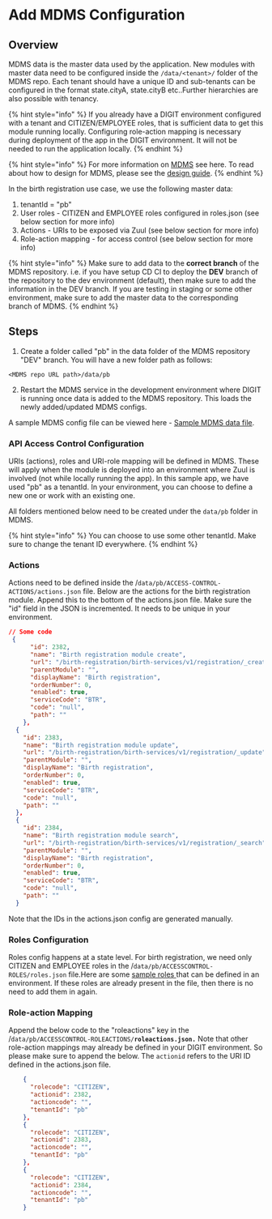 # Add MDMS Configuration

## Overview

MDMS data is the master data used by the application. New modules with master data need to be configured inside the `/data/<tenant>/` folder of the MDMS repo. Each tenant should have a unique ID and sub-tenants can be configured in the format state.cityA, state.cityB etc..Further hierarchies are also possible with tenancy.&#x20;

{% hint style="info" %}
If you already have a DIGIT environment configured with a tenant and CITIZEN/EMPLOYEE roles, that is sufficient data to get this module running locally. Configuring role-action mapping is necessary during deployment of the app in the DIGIT environment. It will not be needed to run the application locally.
{% endhint %}

{% hint style="info" %}
For more information on [MDMS](../../../../platform/core-services/mdms-master-data-management-service/) see here. To read about how to design for MDMS, please see the [design guide](../../../design-guide/design-services.md#identify-reference-data).
{% endhint %}

In the birth registration use case, we use the following master data:

1. tenantId = "pb"
2. User roles - CITIZEN and EMPLOYEE roles configured in roles.json (see below section for more info)
3. Actions - URIs to be exposed via Zuul (see below section for more info)
4. Role-action mapping - for access control (see below section for more info)

{% hint style="info" %}
Make sure to add data to the **correct branch** of the MDMS repository. i.e. if you have setup CD CI to deploy the **DEV** branch of the repository to the dev environment (default), then make sure to add the information in the DEV branch. If you are testing in staging or some other environment, make sure to add the master data to the corresponding branch of MDMS.&#x20;
{% endhint %}

## Steps

1. Create a folder called "pb" in the data folder of the MDMS repository "DEV" branch. You will have a new folder path as follows:

`<MDMS repo URL path>/data/pb`

2. Restart the MDMS service in the development environment where DIGIT is running once data is added to the MDMS repository. This loads the newly added/updated MDMS configs.&#x20;

A sample MDMS config file can be viewed here - [Sample MDMS data file](https://github.com/egovernments/egov-mdms-data/blob/DEV/data/pb/common-masters/Department.json).

### API Access Control Configuration

URIs (actions), roles and URI-role mapping will be defined in MDMS. These will apply when the module is deployed into an environment  where Zuul is involved (not while locally running the app). In this sample app, we have used "pb" as a tenantId. In your environment, you can choose to define a new one or work with an existing one.&#x20;

All folders mentioned below need to be created under the `data/pb` folder in MDMS.

{% hint style="info" %}
You can choose to use some other tenantId. Make sure to change the tenant ID everywhere.
{% endhint %}

### Actions

Actions need to be defined inside the /`data/pb/ACCESS-CONTROL-ACTIONS/actions.json` file.  Below are the actions for the birth registration module. Append this to the bottom of the actions.json file. Make sure the "id" field in the JSON is incremented. It needs to be unique in your environment.

```json
// Some code
 {
      "id": 2382,
      "name": "Birth registration module create",
      "url": "/birth-registration/birth-services/v1/registration/_create",
      "parentModule": "",
      "displayName": "Birth registration",
      "orderNumber": 0,
      "enabled": true,
      "serviceCode": "BTR",
      "code": "null",
      "path": ""
    },
  {
    "id": 2383,
    "name": "Birth registration module update",
    "url": "/birth-registration/birth-services/v1/registration/_update",
    "parentModule": "",
    "displayName": "Birth registration",
    "orderNumber": 0,
    "enabled": true,
    "serviceCode": "BTR",
    "code": "null",
    "path": ""
  },
  {
    "id": 2384,
    "name": "Birth registration module search",
    "url": "/birth-registration/birth-services/v1/registration/_search",
    "parentModule": "",
    "displayName": "Birth registration",
    "orderNumber": 0,
    "enabled": true,
    "serviceCode": "BTR",
    "code": "null",
    "path": ""
  }
```

Note that the IDs in the actions.json config are generated manually.

### Roles Configuration

Roles config happens at a state level. For birth registration, we need only CITIZEN and EMPLOYEE roles in the /`data/pb/ACCESSCONTROL-ROLES/roles.json` file.Here are some [sample roles ](https://github.com/egovernments/egov-mdms-data/tree/UAT/data/pg/ACCESSCONTROL-ROLES) that can be defined in an environment. If these roles are already present in the file, then there is no need to add them in again.

### Role-action Mapping

Append the below code to the "roleactions" key in the /`data/pb/ACCESSCONTROL-ROLEACTIONS/`**`roleactions.json.`** Note that other role-action mappings may already be defined in your DIGIT environment. So please make sure to append the below. The `actionid` refers to the URI ID defined in the actions.json file.&#x20;

```json
    {
      "rolecode": "CITIZEN",
      "actionid": 2382,
      "actioncode": "",
      "tenantId": "pb"
    },
    {
      "rolecode": "CITIZEN",
      "actionid": 2383,
      "actioncode": "",
      "tenantId": "pb"
    },
    {
      "rolecode": "CITIZEN",
      "actionid": 2384,
      "actioncode": "",
      "tenantId": "pb"
    }
```
